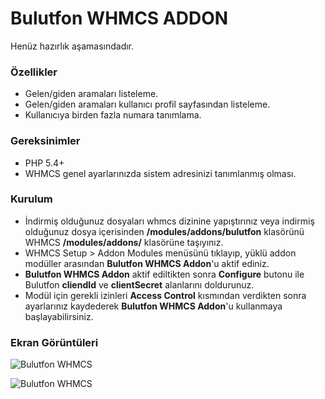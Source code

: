 # Bulutfon WHMCS ADDON

Henüz hazırlık aşamasındadır.

### Özellikler

* Gelen/giden aramaları listeleme.
* Gelen/giden aramaları kullanıcı profil sayfasından listeleme.
* Kullanıcıya birden fazla numara tanımlama.

### Gereksinimler

* PHP 5.4+
* WHMCS genel ayarlarınızda sistem adresinizi tanımlanmış olması.

### Kurulum

* İndirmiş olduğunuz dosyaları whmcs dizinine yapıştırınız veya indirmiş olduğunuz dosya içerisinden **/modules/addons/bulutfon** klasörünü WHMCS **/modules/addons/** klasörüne taşıyınız.
* WHMCS Setup > Addon Modules menüsünü tıklayıp, yüklü addon modüller arasından **Bulutfon WHMCS Addon**'u aktif ediniz.
* **Bulutfon WHMCS Addon** aktif ediltikten sonra **Configure** butonu ile Bulutfon **cliendId** ve **clientSecret** alanlarını doldurunuz.
* Modül için gerekli izinleri **Access Control** kısmından verdikten sonra ayarlarınız kaydederek **Bulutfon WHMCS Addon**'u kullanmaya başlayabilirsiniz.

### Ekran Görüntüleri

![Bulutfon WHMCS](http://ersu.cdn.tc/img/bf/bf-whmcs-1.png "Bulutfon WHMCS Client Area")

![Bulutfon WHMCS](http://ersu.cdn.tc/img/bf/bf-whmcs-2.png "Bulutfon WHMCS Add Number")